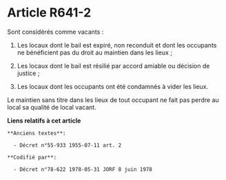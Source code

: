 # Article R641-2

Sont considérés comme vacants :

1. Les locaux dont le bail est expiré, non reconduit et dont les occupants ne bénéficient pas du droit au maintien dans les
lieux ;

2. Les locaux dont le bail est résilié par accord amiable ou décision de justice ;

3. Les locaux dont les occupants ont été condamnés à vider les lieux.

Le maintien sans titre dans les lieux de tout occupant ne fait pas perdre au local sa qualité de local vacant.

**Liens relatifs à cet article**

	**Anciens textes**:

	  - Décret n°55-933 1955-07-11 art. 2

	**Codifié par**:

	  - Décret n°78-622 1978-05-31 JORF 8 juin 1978
